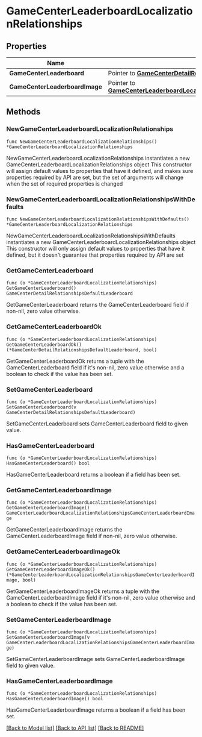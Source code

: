 # GameCenterLeaderboardLocalizationRelationships

## Properties

Name | Type | Description | Notes
------------ | ------------- | ------------- | -------------
**GameCenterLeaderboard** | Pointer to [**GameCenterDetailRelationshipsDefaultLeaderboard**](GameCenterDetailRelationshipsDefaultLeaderboard.md) |  | [optional] 
**GameCenterLeaderboardImage** | Pointer to [**GameCenterLeaderboardLocalizationRelationshipsGameCenterLeaderboardImage**](GameCenterLeaderboardLocalizationRelationshipsGameCenterLeaderboardImage.md) |  | [optional] 

## Methods

### NewGameCenterLeaderboardLocalizationRelationships

`func NewGameCenterLeaderboardLocalizationRelationships() *GameCenterLeaderboardLocalizationRelationships`

NewGameCenterLeaderboardLocalizationRelationships instantiates a new GameCenterLeaderboardLocalizationRelationships object
This constructor will assign default values to properties that have it defined,
and makes sure properties required by API are set, but the set of arguments
will change when the set of required properties is changed

### NewGameCenterLeaderboardLocalizationRelationshipsWithDefaults

`func NewGameCenterLeaderboardLocalizationRelationshipsWithDefaults() *GameCenterLeaderboardLocalizationRelationships`

NewGameCenterLeaderboardLocalizationRelationshipsWithDefaults instantiates a new GameCenterLeaderboardLocalizationRelationships object
This constructor will only assign default values to properties that have it defined,
but it doesn't guarantee that properties required by API are set

### GetGameCenterLeaderboard

`func (o *GameCenterLeaderboardLocalizationRelationships) GetGameCenterLeaderboard() GameCenterDetailRelationshipsDefaultLeaderboard`

GetGameCenterLeaderboard returns the GameCenterLeaderboard field if non-nil, zero value otherwise.

### GetGameCenterLeaderboardOk

`func (o *GameCenterLeaderboardLocalizationRelationships) GetGameCenterLeaderboardOk() (*GameCenterDetailRelationshipsDefaultLeaderboard, bool)`

GetGameCenterLeaderboardOk returns a tuple with the GameCenterLeaderboard field if it's non-nil, zero value otherwise
and a boolean to check if the value has been set.

### SetGameCenterLeaderboard

`func (o *GameCenterLeaderboardLocalizationRelationships) SetGameCenterLeaderboard(v GameCenterDetailRelationshipsDefaultLeaderboard)`

SetGameCenterLeaderboard sets GameCenterLeaderboard field to given value.

### HasGameCenterLeaderboard

`func (o *GameCenterLeaderboardLocalizationRelationships) HasGameCenterLeaderboard() bool`

HasGameCenterLeaderboard returns a boolean if a field has been set.

### GetGameCenterLeaderboardImage

`func (o *GameCenterLeaderboardLocalizationRelationships) GetGameCenterLeaderboardImage() GameCenterLeaderboardLocalizationRelationshipsGameCenterLeaderboardImage`

GetGameCenterLeaderboardImage returns the GameCenterLeaderboardImage field if non-nil, zero value otherwise.

### GetGameCenterLeaderboardImageOk

`func (o *GameCenterLeaderboardLocalizationRelationships) GetGameCenterLeaderboardImageOk() (*GameCenterLeaderboardLocalizationRelationshipsGameCenterLeaderboardImage, bool)`

GetGameCenterLeaderboardImageOk returns a tuple with the GameCenterLeaderboardImage field if it's non-nil, zero value otherwise
and a boolean to check if the value has been set.

### SetGameCenterLeaderboardImage

`func (o *GameCenterLeaderboardLocalizationRelationships) SetGameCenterLeaderboardImage(v GameCenterLeaderboardLocalizationRelationshipsGameCenterLeaderboardImage)`

SetGameCenterLeaderboardImage sets GameCenterLeaderboardImage field to given value.

### HasGameCenterLeaderboardImage

`func (o *GameCenterLeaderboardLocalizationRelationships) HasGameCenterLeaderboardImage() bool`

HasGameCenterLeaderboardImage returns a boolean if a field has been set.


[[Back to Model list]](../README.md#documentation-for-models) [[Back to API list]](../README.md#documentation-for-api-endpoints) [[Back to README]](../README.md)


